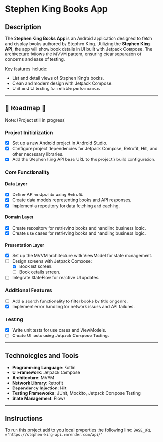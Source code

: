# Stephen King Books App

## Description
The **Stephen King Books App** is an Android application designed to fetch and display books authored by Stephen King. Utilizing the **Stephen King API**, the app will show book details in UI built with Jetpack Compose. The architecture follows the MVVM  pattern, ensuring clear separation of concerns and ease of testing.

Key features include:
- List and detail views of Stephen King’s books.
- Clean and modern design with Jetpack Compose.
- Unit and UI testing for reliable performance.

---

## :construction: Roadmap :construction: 
Note: (Project still in progress)
### Project Initialization
- [x] Set up a new Android project in Android Studio.
- [x] Configure project dependencies for Jetpack Compose, Retrofit, Hilt, and other necessary libraries.
- [x] Add the Stephen King API base URL to the project’s build configuration.

### Core Functionality
#### Data Layer
- [x] Define API endpoints using Retrofit.
- [x] Create data models representing books and API responses.
- [x] Implement a repository for data fetching and caching.

#### Domain Layer
- [x] Create repository for retrieving books and handling business logic.
- [x] Create use cases for retrieving books and handling business logic.

#### Presentation Layer
- [x] Set up the MVVM architecture with ViewModel for state management.
- [ ] Design screens with Jetpack Compose:
  - [x] Book list screen.
  - [ ] Book details screen.
- [ ] Integrate StateFlow for reactive UI updates.

### Additional Features
- [ ] Add a search functionality to filter books by title or genre.
- [x] Implement error handling for network issues and API failures.

### Testing
- [x] Write unit tests for use cases and ViewModels.
- [ ] Create UI tests using Jetpack Compose Testing.

---

## Technologies and Tools
- **Programming Language**: Kotlin
- **UI Framework**: Jetpack Compose
- **Architecture**: MVVM
- **Network Library**: Retrofit
- **Dependency Injection**: Hilt
- **Testing Frameworks**: JUnit, Mockito, Jetpack Compose Testing
- **State Management**: Flows 

---

## Instructions

To run this project add to you local properties the following line:
`` BASE_URL ="https://stephen-king-api.onrender.com/api/" ``
